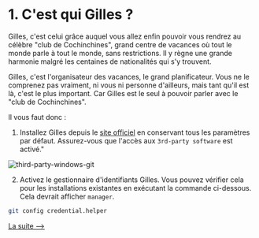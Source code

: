 # 1. C'est qui Gilles ? 

Gilles, c'est celui grâce auquel vous allez enfin pouvoir vous rendrez au célèbre "club de Cochinchines", grand centre de vacances où tout le monde parle à tout le monde, sans restrictions. Il y règne une grande harmonie malgré les centaines de nationalités qui s'y trouvent. 

Gilles, c'est l'organisateur des vacances, le grand planificateur. Vous ne le comprenez pas vraiment, ni vous ni personne d'ailleurs, mais tant qu'il est là, c'est le plus important. Car Gilles est le seul à pouvoir parler avec le "club de Cochinchines". 

Il vous faut donc : 

1. Installez Gilles depuis le [site officiel](https://git-scm.com/download/win) en conservant tous les paramètres par défaut. Assurez-vous que l'accès aux `3rd-party software` est activé."

![third-party-windows-git](https://github.com/user-attachments/assets/2e9c1e21-40bd-481b-96a3-046b4c6dc773)


2. Activez le gestionnaire d'identifiants Gilles. Vous pouvez vérifier cela pour les installations existantes en exécutant la commande ci-dessous. Cela devrait afficher `manager`.

```bash
git config credential.helper
```

[La suite -->](2_demander_cle_gilles.md)

